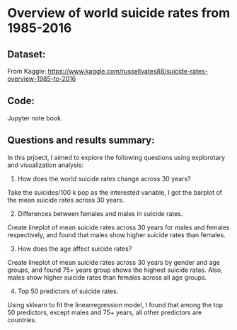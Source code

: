 
# Overview of world suicide rates from 1985-2016

## Dataset:

From Kaggle: https://www.kaggle.com/russellyates88/suicide-rates-overview-1985-to-2016

## Code:

Jupyter note book.

## Questions and results summary:

In this prjoect, I aimed to explore the following questions using explorotary and visualization analysis:

1. How does the world suicide rates change across 30 years?

Take the suicides/100 k pop as the interested variable, I got the barplot of the mean suicide rates across 30 years.

2. Differences between females and males in suicide rates.

Create lineplot of mean suicide rates across 30 years for males and females respectively, and found that males show higher suicide rates than females.

3. How does the age affect suicide rates?

Create lineplot of mean suicide rates across 30 years by gender and age groups, and found 75+ years group shows the highest suicide rates. Also, males show higher suicide rates than females across all age groups.

4. Top 50 predictors of suicide rates.

Using sklearn to fit the linearregression model, I found that among the top 50 predictors, except males and 75+ years, all other predictors are countries.

